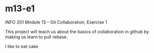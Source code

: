 # m13-e1
INFO 201 Module 13 - Git Collaboration, Exercise 1

This project will teach us about the basics of collaboration in github by making us learn to pull rebase.

I like to eat cake
